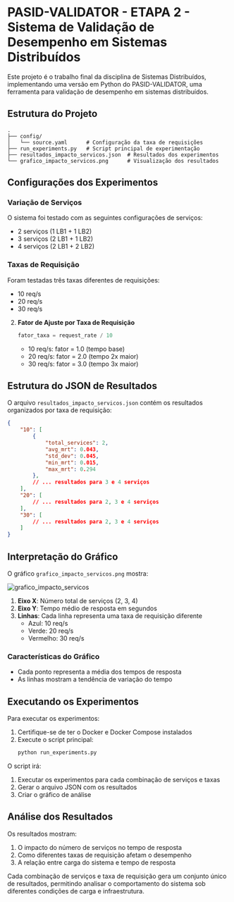 # PASID-VALIDATOR - ETAPA 2 - Sistema de Validação de Desempenho em Sistemas Distribuídos

Este projeto é o trabalho final da disciplina de Sistemas Distribuídos, implementando uma versão em Python do PASID-VALIDATOR, uma ferramenta para validação de desempenho em sistemas distribuídos.

## Estrutura do Projeto

```
.
├── config/
│   └── source.yaml      # Configuração da taxa de requisições
├── run_experiments.py   # Script principal de experimentação
├── resultados_impacto_servicos.json  # Resultados dos experimentos
└── grafico_impacto_servicos.png      # Visualização dos resultados
```

## Configurações dos Experimentos

### Variação de Serviços
O sistema foi testado com as seguintes configurações de serviços:
- 2 serviços (1 LB1 + 1 LB2)
- 3 serviços (2 LB1 + 1 LB2)
- 4 serviços (2 LB1 + 2 LB2)

### Taxas de Requisição
Foram testadas três taxas diferentes de requisições:
- 10 req/s
- 20 req/s
- 30 req/s



2. **Fator de Ajuste por Taxa de Requisição**
   ```python
   fator_taxa = request_rate / 10
   ```
   - 10 req/s: fator = 1.0 (tempo base)
   - 20 req/s: fator = 2.0 (tempo 2x maior)
   - 30 req/s: fator = 3.0 (tempo 3x maior)

## Estrutura do JSON de Resultados

O arquivo `resultados_impacto_servicos.json` contém os resultados organizados por taxa de requisição:

```json
{
    "10": [
        {
            "total_services": 2,
            "avg_mrt": 0.043,
            "std_dev": 0.045,
            "min_mrt": 0.015,
            "max_mrt": 0.294
        },
        // ... resultados para 3 e 4 serviços
    ],
    "20": [
        // ... resultados para 2, 3 e 4 serviços
    ],
    "30": [
        // ... resultados para 2, 3 e 4 serviços
    ]
}
```

## Interpretação do Gráfico

O gráfico `grafico_impacto_servicos.png` mostra:

![grafico_impacto_servicos](https://github.com/user-attachments/assets/3cb674c3-42c1-4dce-8c3f-bc4ae47e18e0)

1. **Eixo X**: Número total de serviços (2, 3, 4)
2. **Eixo Y**: Tempo médio de resposta em segundos
3. **Linhas**: Cada linha representa uma taxa de requisição diferente
   - Azul: 10 req/s
   - Verde: 20 req/s
   - Vermelho: 30 req/s

### Características do Gráfico
- Cada ponto representa a média dos tempos de resposta
- As linhas mostram a tendência de variação do tempo

## Executando os Experimentos

Para executar os experimentos:

1. Certifique-se de ter o Docker e Docker Compose instalados
2. Execute o script principal:
   ```bash
   python run_experiments.py
   ```

O script irá:
1. Executar os experimentos para cada combinação de serviços e taxas
2. Gerar o arquivo JSON com os resultados
3. Criar o gráfico de análise

## Análise dos Resultados

Os resultados mostram:
1. O impacto do número de serviços no tempo de resposta
2. Como diferentes taxas de requisição afetam o desempenho
3. A relação entre carga do sistema e tempo de resposta

Cada combinação de serviços e taxa de requisição gera um conjunto único de resultados, permitindo analisar o comportamento do sistema sob diferentes condições de carga e infraestrutura.


